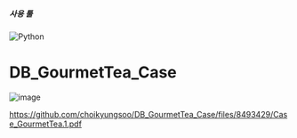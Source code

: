<h5>사용 툴</h5>
<img alt="Python" src ="https://img.shields.io/badge/Microsoft Access-A4373A.svg?&style=for-the-badge&logo=Microsoft Access&logoColor=red"/>

# DB_GourmetTea_Case
![image](https://user-images.githubusercontent.com/81173010/163507992-afb6f12a-76c6-4e77-91ca-97dd6c42a908.png)

https://github.com/choikyungsoo/DB_GourmetTea_Case/files/8493429/Case_GourmetTea.1.pdf
